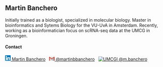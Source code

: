 ## Martin Banchero
Initially trained as a biologist, specialized in molecular biology. Master in bioinformatics and Sytems Biology for the VU-UvA in Amsterdam. Recently, working as a bioinformatician focus on scRNA-seq data at the UMCG in Groningen. 

#### Contact
[![linkedin](https://github.com/MartinBanchero/MartinBanchero/blob/master/linkedins.png) Martin Banchero](https://www.linkedin.com/in/martin-banchero-1883b8b2)
&nbsp;
[![gmail](https://github.com/MartinBanchero/MartinBanchero/blob/master/New_Logo_Gmail.png) @martinbbanchero](mailto:martinbbanchero@gmail.com)
&nbsp;
[![UMCGl](https://github.com/MartinBanchero/MartinBanchero/blob/master/UMCG-logo) @m.banchero](mailto:martinbbanchero@gmail.com)
&nbsp;
